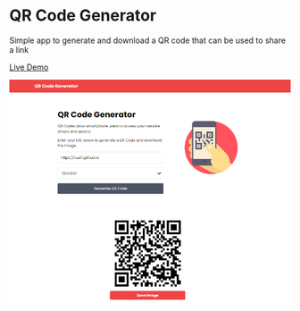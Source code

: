 # QR Code Generator

Simple app to generate and download a QR code that can be used to share a link

[Live Demo](https://vua11.github.io/qr-code-generator/)

<img src="img/screen.png">
